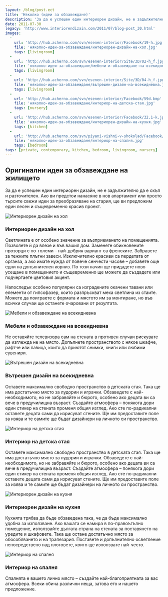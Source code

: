 ```yaml
---
layout: /blog/post.ect
title: 'Няколко (идеи за обзавеждане)'
description: 'За да е успешен един интериорен дизайн, не е задължително да е скъп и разточителен.  Ако ви предстои нанасяне в нов апартамент или просто търсите свежи идеи за преобразяване на стария, ще ви предложим един лесен и същевременно красив  проект.'
date: 2011-07-30
legacy: 'http://www.interiorendizain.com/2011/07/blog-post_30.html'
images:
  -
    url: 'http://hub.acherno.com/svn/esenen-interior/Facebook/19-h.jpg'
    file: 'няколко-идеи-за-обзавеждане/интериорен-дизайн-на-хол.jpg'
    tags: [livingroom]
  -
    url: 'http://hub.acherno.com/svn/esenen-interior/Site/3D/02-h_f.jpg'
    file: 'няколко-идеи-за-обзавеждане/мебели-и-обзавеждане-на-всекидневна.jpg'
    tags: [livingroom]
  -
    url: 'http://hub.acherno.com/svn/esenen-interior/Site/3D/04-h_f.jpg'
    file: 'няколко-идеи-за-обзавеждане/вътрешен-дизайн-на-всекидневна.jpg'
    tags: [livingroom]
  -
    url: 'http://hub.acherno.com/svn/esenen-interior/Facebook/59d.bmp'
    file: 'няколко-идеи-за-обзавеждане/интериор-на-детска-стая.jpg'
    tags: [nursery]
  -
    url: 'http://hub.acherno.com/svn/esenen-interior/Facebook/32.1-k.jpg'
    file: 'няколко-идеи-за-обзавеждане/интериорен-дизайн-на-кухня.jpg'
    tags: [kitchen]
  -
    url: 'http://hub.acherno.com/svn/piyani-vishni-v-shokolad/Facebook/29-k-t.jpg'
    file: 'няколко-идеи-за-обзавеждане/интериор-на-спалня.jpg'
    tags: [bedroom]
tags: [private, contemporary, kitchen, bedroom, livingroom, nursery]
---
```

## Оригинални идеи за **обзавеждане на жилището**
За да е успешен един интериорен дизайн, не е задължително да е скъп и разточителен.  Ако ви предстои нанасяне в нов апартамент или просто търсите свежи идеи за преобразяване на стария, ще ви предложим един лесен и същевременно красив  проект.

![Интериорен дизайн на хол](няколко-идеи-за-обзавеждане/интериорен-дизайн-на-хол.jpg)
### Интериорен дизайн на **хол**

Светлината е от особено значение за възприемането на помещенията. Позволете ѝ да влезе и във вашия дом. Заменете обикновените прозорци с по-големи – най-добрия вариант са френските. Забравете за тежките плътни завеси. Изключително красиви са пердетата от органза, а ако имате нужда от повече сенчести часове – добавете още едни на допълнителен корниз. По този начин ще придадете ново усещане в помещението и същевременно ще можете да създадете или подчертаете цветовия акцент.

Напоследък особено популярни са изградените окачени тавани или елементи от гипсофазер, които разпръскват мека светлина из стаите. Можете да поиграете с формата и мястото им за монтиране, но във всички случаи ще останете очаровани от резултата.

![Мебели и обзавеждане на всекидневна](няколко-идеи-за-обзавеждане/мебели-и-обзавеждане-на-всекидневна.jpg)
### Мебели и обзавеждане на **всекидневна**

Не оставяйте телевизора сам на стената в противен случаи рискувате да изглежда не на място. Допълнете пространството с някое шкафче, рафтче или лавица, които да приютят снимки, книги или любими сувенири.

![Вътрешен дизайн на всекидневна](няколко-идеи-за-обзавеждане/вътрешен-дизайн-на-всекидневна.jpg)
### Вътрешен дизайн на **всекидневна**

Оставете максимално свободно пространство в детската стая. Така ще има достатъчно място за лудории и играчки. Обзаведете с най-необходимото, но не забравяйте и бюрото, особено ако децата ви са вече в предучилищна възраст. Създайте атмосфера – понякога дори един стикер на стената променя общия изглед. Ако сте по-радикални оставете децата сами да изрисуват стените. Ще им предоставите поле за изява и те самите ще бъдат дизайнери на личното си пространство.

![Интериор на детска стая](няколко-идеи-за-обзавеждане/интериор-на-детска-стая.jpg)
### Интериор на **детска стая**

Оставете максимално свободно пространство в детската стая. Така ще има достатъчно място за лудории и играчки. Обзаведете с най-необходимото, но не забравяйте и бюрото, особено ако децата ви са вече в предучилищна възраст. Създайте атмосфера – понякога дори един стикер на стената променя общия изглед. Ако сте по-радикални оставете децата сами да изрисуват стените. Ще им предоставите поле за изява и те самите ще бъдат дизайнери на личното си пространство.

![Интериорен дизайн на кухня](няколко-идеи-за-обзавеждане/интериорен-дизайн-на-кухня.jpg)
### Интериорен дизайн на **кухня**

Кухнята трябва да бъде обзаведена така, че да бъде максимално удобна за използване. Ако вашата се намира в по-правоъгълно помещение, използвайте дългата страна на стената за поставянето на уредите и шкафовете. Така ще остане достатъчно място за обособяването и на трапезария. Поставете и допълнително осветление непосредствено над плотовете, които ще използвате най-често.

![Интериор на спалня](феерия-от-цветове-в-обзавеждането/интериор-на-баня.jpg)
### Интериор на **спалня**

Спалнята е вашето лично място – създайте най-благоприятната за вас атмосфера. Всеки обича различни неща, затова ето и нашето предложение.
